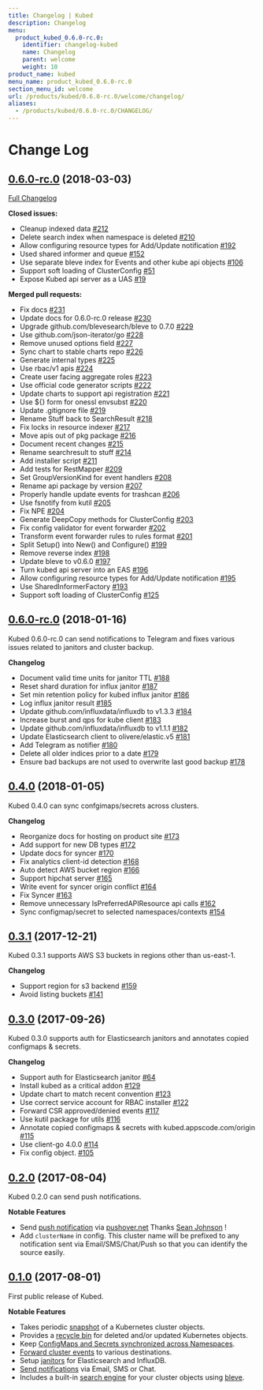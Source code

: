 ```yaml
---
title: Changelog | Kubed
description: Changelog
menu:
  product_kubed_0.6.0-rc.0:
    identifier: changelog-kubed
    name: Changelog
    parent: welcome
    weight: 10
product_name: kubed
menu_name: product_kubed_0.6.0-rc.0
section_menu_id: welcome
url: /products/kubed/0.6.0-rc.0/welcome/changelog/
aliases:
  - /products/kubed/0.6.0-rc.0/CHANGELOG/
---
```


# Change Log

## [0.6.0-rc.0](https://github.com/appscode/kubed/tree/0.6.0-rc.0) (2018-03-03)
[Full Changelog](https://github.com/appscode/kubed/compare/0.5.0...0.6.0-rc.0)

**Closed issues:**

- Cleanup indexed data [\#212](https://github.com/appscode/kubed/issues/212)
- Delete search index when namespace is deleted [\#210](https://github.com/appscode/kubed/issues/210)
- Allow configuring resource types for Add/Update notification [\#192](https://github.com/appscode/kubed/issues/192)
- Used shared informer and queue [\#152](https://github.com/appscode/kubed/issues/152)
- Use separate bleve index for Events and other kube api objects [\#106](https://github.com/appscode/kubed/issues/106)
- Support soft loading of ClusterConfig [\#51](https://github.com/appscode/kubed/issues/51)
- Expose Kubed api server as a UAS [\#19](https://github.com/appscode/kubed/issues/19)

**Merged pull requests:**

- Fix docs [\#231](https://github.com/appscode/kubed/pull/231)
- Update docs for 0.6.0-rc.0 release [\#230](https://github.com/appscode/kubed/pull/230)
- Upgrade github.com/blevesearch/bleve to 0.7.0 [\#229](https://github.com/appscode/kubed/pull/229)
- Use github.com/json-iterator/go [\#228](https://github.com/appscode/kubed/pull/228)
- Remove unused options field [\#227](https://github.com/appscode/kubed/pull/227)
- Sync chart to stable charts repo [\#226](https://github.com/appscode/kubed/pull/226)
- Generate internal types [\#225](https://github.com/appscode/kubed/pull/225)
- Use rbac/v1 apis [\#224](https://github.com/appscode/kubed/pull/224)
- Create user facing aggregate roles [\#223](https://github.com/appscode/kubed/pull/223)
- Use official code generator scripts [\#222](https://github.com/appscode/kubed/pull/222)
- Update charts to support api registration [\#221](https://github.com/appscode/kubed/pull/221)
- Use ${} form for onessl envsubst [\#220](https://github.com/appscode/kubed/pull/220)
- Update .gitignore file [\#219](https://github.com/appscode/kubed/pull/219)
- Rename Stuff back to SearchResult [\#218](https://github.com/appscode/kubed/pull/218)
- Fix locks in resource indexer [\#217](https://github.com/appscode/kubed/pull/217)
- Move apis out of pkg package [\#216](https://github.com/appscode/kubed/pull/216)
- Document recent changes [\#215](https://github.com/appscode/kubed/pull/215)
- Rename searchresult to stuff [\#214](https://github.com/appscode/kubed/pull/214)
- Add installer script [\#211](https://github.com/appscode/kubed/pull/211)
- Add tests for RestMapper [\#209](https://github.com/appscode/kubed/pull/209)
- Set GroupVersionKind for event handlers [\#208](https://github.com/appscode/kubed/pull/208)
- Rename api package by version [\#207](https://github.com/appscode/kubed/pull/207)
- Properly handle update events for trashcan [\#206](https://github.com/appscode/kubed/pull/206)
- Use fsnotify from kutil [\#205](https://github.com/appscode/kubed/pull/205)
- Fix NPE [\#204](https://github.com/appscode/kubed/pull/204)
- Generate DeepCopy methods for ClusterConfig [\#203](https://github.com/appscode/kubed/pull/203)
- Fix config validator for event forwarder [\#202](https://github.com/appscode/kubed/pull/202)
- Transform event forwarder rules to rules format [\#201](https://github.com/appscode/kubed/pull/201)
- Split Setup\(\) into New\(\) and Configure\(\) [\#199](https://github.com/appscode/kubed/pull/199)
- Remove reverse index [\#198](https://github.com/appscode/kubed/pull/198)
- Update bleve to v0.6.0 [\#197](https://github.com/appscode/kubed/pull/197)
- Turn kubed api server into an EAS [\#196](https://github.com/appscode/kubed/pull/196)
- Allow configuring resource types for Add/Update notification [\#195](https://github.com/appscode/kubed/pull/195)
- Use SharedInformerFactory [\#193](https://github.com/appscode/kubed/pull/193)
- Support soft loading of ClusterConfig [\#125](https://github.com/appscode/kubed/pull/125)


## [0.6.0-rc.0](https://github.com/appscode/kubed/releases/tag/0.6.0-rc.0) (2018-01-16)
Kubed 0.6.0-rc.0 can send notifications to Telegram and fixes various issues related to janitors and cluster backup.

__Changelog__

- Document valid time units for janitor TTL [\#188](https://github.com/appscode/kubed/pull/188)
- Reset shard duration for influx janitor [\#187](https://github.com/appscode/kubed/pull/187)
- Set min retention policy for kubed influx janitor [\#186](https://github.com/appscode/kubed/pull/186)
- Log influx janitor result [\#185](https://github.com/appscode/kubed/pull/185)
- Update github.com/influxdata/influxdb to v1.3.3 [\#184](https://github.com/appscode/kubed/pull/184)
- Increase burst and qps for kube client [\#183](https://github.com/appscode/kubed/pull/183)
- Update github.com/influxdata/influxdb to v1.1.1 [\#182](https://github.com/appscode/kubed/pull/182)
- Update Elasticsearch client to olivere/elastic.v5 [\#181](https://github.com/appscode/kubed/pull/181)
- Add Telegram as notifier [\#180](https://github.com/appscode/kubed/pull/180)
- Delete all older indices prior to a date [\#179](https://github.com/appscode/kubed/pull/179)
- Ensure bad backups are not used to overwrite last good backup [\#178](https://github.com/appscode/kubed/pull/178)


## [0.4.0](https://github.com/appscode/kubed/releases/tag/0.4.0) (2018-01-05)
Kubed 0.4.0 can sync confgimaps/secrets across clusters.

__Changelog__

- Reorganize docs for hosting on product site [\#173](https://github.com/appscode/kubed/pull/173)
- Add support for new DB types [\#172](https://github.com/appscode/kubed/pull/172)
- Update docs for syncer [\#170](https://github.com/appscode/kubed/pull/170)
- Fix analytics client-id detection [\#168](https://github.com/appscode/kubed/pull/168)
- Auto detect AWS bucket region [\#166](https://github.com/appscode/kubed/pull/166)
- Support hipchat server [\#165](https://github.com/appscode/kubed/pull/165)
- Write event for syncer origin conflict [\#164](https://github.com/appscode/kubed/pull/164)
- Fix Syncer [\#163](https://github.com/appscode/kubed/pull/163)
- Remove unnecessary IsPreferredAPIResource api calls [\#162](https://github.com/appscode/kubed/pull/162)
- Sync configmap/secret to selected namespaces/contexts [\#154](https://github.com/appscode/kubed/pull/154)


## [0.3.1](https://github.com/appscode/kubed/releases/tag/0.3.1) (2017-12-21)
Kubed 0.3.1 supports AWS S3 buckets in regions other than us-east-1.

__Changelog__

- Support region for s3 backend [\#159](https://github.com/appscode/kubed/issues/159)
- Avoid listing buckets [\#141](https://github.com/appscode/kubed/issues/141)


## [0.3.0](https://github.com/appscode/kubed/releases/tag/0.3.0) (2017-09-26)
Kubed 0.3.0 supports auth for Elasticsearch janitors and annotates copied configmaps & secrets.

__Changelog__

- Support auth for Elasticsearch janitor [\#64](https://github.com/appscode/kubed/issues/64)
- Install kubed as a critical addon [\#129](https://github.com/appscode/kubed/pull/129)
- Update chart to match recent convention [\#123](https://github.com/appscode/kubed/pull/123)
- Use correct service account for RBAC installer [\#122](https://github.com/appscode/kubed/pull/122)
- Forward CSR approved/denied events [\#117](https://github.com/appscode/kubed/pull/117)
- Use kutil package for utils [\#116](https://github.com/appscode/kubed/pull/116)
- Annotate copied configmaps & secrets with kubed.appscode.com/origin [\#115](https://github.com/appscode/kubed/pull/115)
- Use client-go 4.0.0 [\#114](https://github.com/appscode/kubed/pull/114)
- Fix config object. [\#105](https://github.com/appscode/kubed/pull/105)


## [0.2.0](https://github.com/appscode/kubed/releases/tag/0.2.0) (2017-08-04)
Kubed 0.2.0 can send push notifications.

__Notable Features__

 - Send [push notification](/products/kubed/0.6.0-rc.0/tutorials/notifiers#pushovernet) via [pushover.net](https://pushover.net/) Thanks [Sean Johnson](https://github.com/pirogoeth) !
 - Add `clusterName` in config. This cluster name will be prefixed to any notification sent via Email/SMS/Chat/Push so that you can identify the source easily.


## [0.1.0](https://github.com/appscode/kubed/releases/tag/0.1.0) (2017-08-01)
First public release of Kubed.

__Notable Features__

 - Takes periodic [snapshot](/products/kubed/0.6.0-rc.0/tutorials/cluster-snapshot) of a Kubernetes cluster objects.
 - Provides a [recycle bin](/products/kubed/0.6.0-rc.0/tutorials/recycle-bin) for deleted and/or updated Kubernetes objects.
 - Keep [ConfigMaps and Secrets synchronized across Namespaces](/products/kubed/0.6.0-rc.0/tutorials/config-syncer).
 - [Forward cluster events](/products/kubed/0.6.0-rc.0/tutorials/event-forwarder) to various destinations.
 - Setup [janitors](/products/kubed/0.6.0-rc.0/tutorials/janitors) for Elasticsearch and InfluxDB.
 - [Send notifications](/products/kubed/0.6.0-rc.0/tutorials/notifiers) via Email, SMS or Chat.
 - Includes a built-in [search engine](/products/kubed/0.6.0-rc.0/tutorials/apiserver) for your cluster objects using [bleve](https://github.com/blevesearch/bleve).
